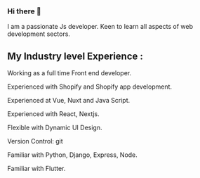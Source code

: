 ### Hi there 👋

I am a passionate Js developer. Keen to learn all aspects of web development sectors. 

## My Industry level Experience :
Working as a full time Front end developer.

Experienced with Shopify and Shopify app development.

Experienced at Vue, Nuxt and Java Script.

Experienced with React, Nextjs.

Flexible with Dynamic UI Design.

Version Control: git

Familiar with Python, Django, Express, Node.

Familiar with Flutter.

